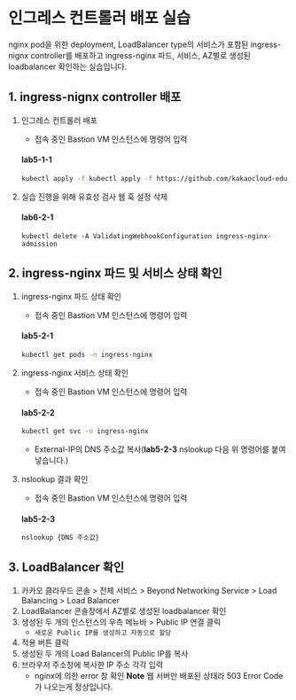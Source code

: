 # 인그레스 컨트롤러 배포 실습

nginx pod을 위한 deployment, LoadBalancer type의 서비스가 포함된 ingress-nignx controller를 배포하고 ingress-nginx 파드, 서비스, AZ별로 생성된 loadbalancer 확인하는 실습입니다.


## 1. ingress-nignx controller 배포

1. 인그레스 컨트롤러 배포
     - 접속 중인 Bastion VM 인스턴스에 명령어 입력
     #### **lab5-1-1**
     ```bash
     kubectl apply -f kubectl apply -f https://github.com/kakaocloud-edu/tutorial/raw/main/AdvancedCourse/src/manifests/ingress-nginx-controller.yaml
     ```

2. 실습 진행을 위해 유효성 검사 웹 훅 설정 삭제
   #### **lab6-2-1**
   ```
   kubectl delete -A ValidatingWebhookConfiguration ingress-nginx-admission
   ```

## 2. ingress-nginx 파드 및 서비스 상태 확인

1. ingress-nginx 파드 상태 확인
     - 접속 중인 Bastion VM 인스턴스에 명령어 입력
     #### **lab5-2-1**
     ```bash
     kubectl get pods -n ingress-nginx
     ```

2. ingress-nginx 서비스 상태 확인
     - 접속 중인 Bastion VM 인스턴스에 명령어 입력
     #### **lab5-2-2**
     ```bash
     kubectl get svc -n ingress-nginx
     ```
     - External-IP의 DNS 주소값 복사(**lab5-2-3** nslookup 다음 위 명령어를 붙여넣습니다.)

3. nslookup 결과 확인
     - 접속 중인 Bastion VM 인스턴스에 명령어 입력
     #### **lab5-2-3**
     ```bash
     nslookup {DNS 주소값}
     ```

## 3. LoadBalancer 확인

1. 카카오 클라우드 콘솔 > 전체 서비스 > Beyond Networking Service > Load Balancing > Load Balancer
2. LoadBalancer 콘솔창에서 AZ별로 생성된 loadbalancer 확인
3. 생성된 두 개의 인스턴스의 우측 메뉴바 > Public IP 연결 클릭
     - `새로운 Public IP를 생성하고 자동으로 할당` 
4. 적용 버튼 클릭
5. 생성된 두 개의 Load Balancer의 Public IP를 복사
6. 브라우저 주소창에 복사한 IP 주소 각각 입력
     - nginx에 의한 error 창 확인
     **Note** 웹 서버만 배포된 상태라 503 Error Code가 나오는게 정상입니다.
